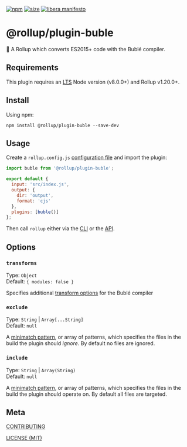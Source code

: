 [npm]: https://img.shields.io/npm/v/@rollup/plugin-buble
[npm-url]: https://www.npmjs.com/package/@rollup/plugin-buble
[size]: https://packagephobia.now.sh/badge?p=@rollup/plugin-buble
[size-url]: https://packagephobia.now.sh/result?p=@rollup/plugin-buble

[![npm][npm]][npm-url]
[![size][size]][size-url]
[![libera manifesto](https://img.shields.io/badge/libera-manifesto-lightgrey.svg)](https://liberamanifesto.com)

# @rollup/plugin-buble

🍣 A Rollup which converts ES2015+ code with the Bublé compiler.

## Requirements

This plugin requires an [LTS](https://github.com/nodejs/Release) Node version (v8.0.0+) and Rollup v1.20.0+.

## Install

Using npm:

```console
npm install @rollup/plugin-buble --save-dev
```

## Usage

Create a `rollup.config.js` [configuration file](https://www.rollupjs.org/guide/en/#configuration-files) and import the plugin:

```js
import buble from '@rollup/plugin-buble';

export default {
  input: 'src/index.js',
  output: {
    dir: 'output',
    format: 'cjs'
  },
  plugins: [buble()]
};
```

Then call `rollup` either via the [CLI](https://www.rollupjs.org/guide/en/#command-line-reference) or the [API](https://www.rollupjs.org/guide/en/#javascript-api).

## Options

### `transforms`

Type: `Object`<br>
Default: `{ modules: false }`

Specifies additional [transform options](https://buble.surge.sh/guide/) for the Bublé compiler

### `exclude`

Type: `String` | `Array[...String]`<br>
Default: `null`

A [minimatch pattern](https://github.com/isaacs/minimatch), or array of patterns, which specifies the files in the build the plugin should _ignore_. By default no files are ignored.

### `include`

Type: `String` | `Array(String)`<br>
Default: `null`

A [minimatch pattern](https://github.com/isaacs/minimatch), or array of patterns, which specifies the files in the build the plugin should operate on. By default all files are targeted.

## Meta

[CONTRIBUTING](/.github/CONTRIBUTING.md)

[LICENSE (MIT)](/LICENSE)
